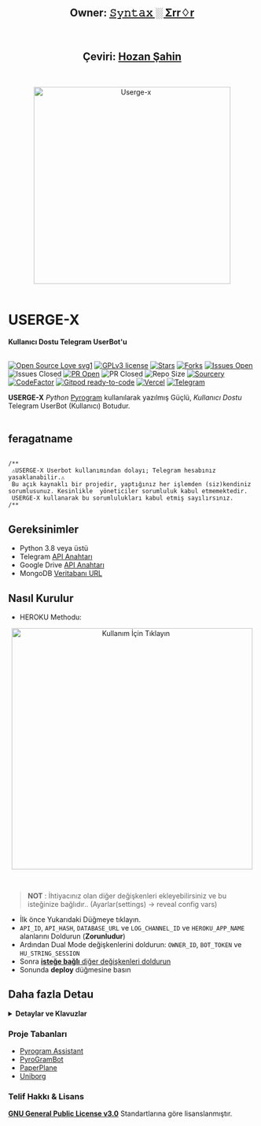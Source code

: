 <h2 align="center"><b>Owner: <a href="https://telegram.dog/deleteduser420">𝚂𝚢𝚗𝚝𝚊𝚡 ░ Σrr♢r</a></b></h2>

<br>
<h2 align="center"><b>Çeviri: <a href="https://telegram.dog/hozansahin">Hozan Şahin</a></b></h2>
<br>
<p align="center">
    <a href="https://github.com/code-rgb/USERGE-X"><img src="https://i.imgur.com/53mdl2v.png" alt="Userge-x" width=400px></a>
    <br>
    <br>
</p>

<h1>USERGE-X</h1>
<b>Kullanıcı Dostu Telegram UserBot'u</b>
<br>
<br>

[![Open Source Love svg1](https://badges.frapsoft.com/os/v1/open-source.png?v=103)](https://github.com/code-rgb/userge-x)
[![GPLv3 license](https://img.shields.io/badge/License-GPLv3-blue.svg?&style=flat-square)](https://github.com/code-rgb/USERGE-X#copyright--license)
[![Stars](https://img.shields.io/github/stars/code-rgb/USERGE-X?&style=flat-square)](https://github.com/code-rgb/USERGE-X/stargazers)
[![Forks](https://img.shields.io/github/forks/code-rgb/USERGE-X?&style=flat-square)](https://github.com/code-rgb/USERGE-X/network/members)
[![Issues Open](https://img.shields.io/github/issues/code-rgb/USERGE-X?&style=flat-square)](https://github.com/code-rgb/USERGE-X/issues)
![Issues Closed](https://img.shields.io/github/issues-closed/code-rgb/USERGE-X?&style=flat-square)
[![PR Open](https://img.shields.io/github/issues-pr/code-rgb/USERGE-X?&style=flat-square)](https://github.com/code-rgb/USERGE-X/pulls)
![PR Closed](https://img.shields.io/github/issues-pr-closed/code-rgb/USERGE-X?&style=flat-square)
![Repo Size](https://img.shields.io/github/repo-size/code-rgb/USERGE-X?&style=flat-square)
[![Sourcery](https://img.shields.io/badge/Sourcery-enabled-brightgreen?&style=flat-square)](https://sourcery.ai)
[![CodeFactor](https://www.codefactor.io/repository/github/code-rgb/userge-x/badge?&style=flat-square)](https://www.codefactor.io/repository/github/code-rgb/userge-x)
[![Gitpod ready-to-code](https://img.shields.io/badge/Gitpod-ready--to--code-blue?logo=gitpod&style=flat-square)](https://gitpod.io/#https://github.com/code-rgb/userge-x)
[![Vercel](https://img.shields.io/badge/Vercel-click%20to%20open-black?&logo=vercel&style=flat-square)](http://userge-x.vercel.app/)
[![Telegram](https://img.shields.io/badge/Support%20Group-USERGE--X-blue?&logo=telegram&style=social)](https://telegram.dog/x_xtests)
<br>

 **USERGE-X** _Python_ [Pyrogram](https://github.com/pyrogram/pyrogram) kullanılarak yazılmış Güçlü, _Kullanıcı Dostu_ Telegram UserBot (Kullanıcı) Botudur.
<br>
<br>

## feragatname

                
   ```

/**
    ⚠️USERGE-X Userbot kullanımından dolayı; Telegram hesabınız yasaklanabilir.⚠️          
    Bu açık kaynaklı bir projedir, yaptığınız her işlemden (siz)kendiniz sorumlusunuz. Kesinlikle  yöneticiler sorumluluk kabul etmemektedir.
    USERGE-X kullanarak bu sorumlulukları kabul etmiş sayılırsınız.
/**
```


## Gereksinimler 

* Python 3.8 veya üstü
* Telegram [API Anahtarı](https://my.telegram.org/apps)
* Google Drive [API Anahtarı](https://console.developers.google.com/)
* MongoDB [Veritabanı URL](https://cloud.mongodb.com/)


## Nasıl Kurulur
* HEROKU Methodu:

<p align="center">
<a href = "https://heroku.com/deploy?template=https://github.com/code-rgb/USERGE-X/tree/alpha"><img src="https://telegra.ph/file/57c4edb389224c9cf9996.png" alt="Kullanım İçin Tıklayın" width="490px"></a></p>
<br>

  > **NOT** : İhtiyacınız olan diğer değişkenleri ekleyebilirsiniz ve bu isteğinize bağlıdır.. (Ayarlar(settings) -> reveal config vars)
  * İlk önce Yukarıdaki Düğmeye tıklayın.
  * `API_ID`, `API_HASH`, `DATABASE_URL` ve `LOG_CHANNEL_ID` ve `HEROKU_APP_NAME` alanlarını Doldurun (**Zorunludur**)
  * Ardından Dual Mode değişkenlerini doldurun: `OWNER_ID`, `BOT_TOKEN` ve `HU_STRING_SESSION`
  * Sonra [**isteğe bağlı** diğer değişkenleri doldurun](https://telegra.ph/Heroku-Vars-for-USERGE-X-08-25)
  * Sonunda **deploy** düğmesine basın


## Daha fazla Detau
<details>
  <summary><b>Detaylar ve Klavuzlar</b></summary>

## Other Ways

* Docker ile çalıştırın 🐳 
    <a href="https://github.com/code-rgb/USERGE-X/blob/alpha/resources/readmeDocker.md"><b>Detaylı Kılavuza Bakın</b></a>

* With Git, Python and pip 🔧
  ```bash
  # Repoyu klonlayın
  git clone https://github.com/code-rgb/userge-x.git
  cd userge-x

  # virtualenv oluşturun
  virtualenv -p /usr/bin/python3 venv
  . ./venv/bin/activate

  # Gerekli bağımlılıkları yükleyin
  pip install -r requirements.txt

  # Create config.env as given config.env.sample and fill that
  cp config.env.sample config.env

  # string session oluşturun ve config.env dosyanıza ekleyin
  bash genStr

  # Artık botunuzu kullanabilirsiniz ;)
  bash run
  ```

  
<h2>Fork(Klon)'lanmış Repo için kullanım Kılavuzuo</h2>
<a href="https://telegra.ph/Upstream-Userge-Forked-Repo-Guide-07-04"><b>Fork(Klon)'lanmış Repo</b></a>
<br>
<br>

<h3 align="center">Youtube Anlatımı<h3>
<p align="center"><a href="https://youtu.be/M4T_BJvFqkc"><img src="https://i.imgur.com/VVgSk2m.png" width=250px></a>
</p>


## Özellikler

* Güçlü ve **Çok Kullanışlı** yerleşik Eklentiler
  * gdrive [ yükleme / indirme / vb. ] ( Ortak Drive Desteği! ) 
  * zip / tar / unzip / untar / unrar
  * telegram yükleme / indirme
  * pmpermit / afk
  * notlar / filtreler
  * birleştirme / tamamlama
  * gadmin
  * Eklenti yönetimi
  * ...Ve Çok daha fazlası
* Kanal & Gruo Kayıt alma desteği
* Veritabanı Desteği
* Yerleşik yardım desteği
* Kurulumu ve Kullanımı Kolay
* Eklentiler / yerleşik eklentiler
* Değiştirilebilen Taban ile modülleri yazmak kolay

## Örnek Plugin

```python
from userge import userge, Message, filters

LOG = userge.getLogger(__name__)  # logger object
CHANNEL = userge.getCLogger(__name__)  # channel logger object

# add command handler
@userge.on_cmd("test", about="help text to this command")
async def test_cmd(message: Message):
   LOG.info("starting test command...")  # log to console
   # some other stuff
   await message.edit("testing...", del_in=5)  # this will be automatically deleted after 5 sec
   # some other stuff
   await CHANNEL.log("testing completed!")  # log to channel

# add filters handler
@userge.on_filters(filters.me & filters.private)  # filter my private messages
async def test_filter(message: Message):
   LOG.info("starting filter command...")
   # some other stuff
   await message.reply(f"you typed - {message.text}", del_in=5)
   # some other stuff
   await CHANNEL.log("filter executed!")
```

</details> 


### Proje Tabanları

* [Pyrogram Assistant](https://github.com/pyrogram/assistant)
* [PyroGramBot](https://github.com/SpEcHiDe/PyroGramBot)
* [PaperPlane](https://github.com/RaphielGang/Telegram-Paperplane)
* [Uniborg](https://github.com/SpEcHiDe/UniBorg)


### Telif Hakkı & Lisans 

[**GNU General Public License v3.0**](https://github.com/code-rgb/USERGE-X/blob/alpha/LICENSE) Standartlarına göre lisanslanmıştır.
